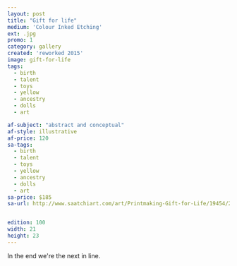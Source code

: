 ```yaml
---
layout: post
title: "Gift for life"
medium: 'Colour Inked Etching'
ext: .jpg
promo: 1
category: gallery
created: 'reworked 2015'
image: gift-for-life
tags:
  - birth
  - talent
  - toys
  - yellow
  - ancestry
  - dolls
  - art

af-subject: "abstract and conceptual"
af-style: illustrative
af-price: 120
sa-tags:
  - birth
  - talent
  - toys
  - yellow
  - ancestry
  - dolls
  - art
sa-price: $185
sa-url: http://www.saatchiart.com/art/Printmaking-Gift-for-Life/19454/2232322/view


edition: 100
width: 21
height: 23
---
```


In the end we're the next in line.
